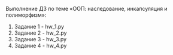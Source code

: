 Выполнение ДЗ по теме «ООП: наследование, инкапсуляция и полиморфизм»:
1. Задание 1 - hw_1.py
2. Задание 2 - hw_2.py
3. Задание 3 - hw_3.py
4. Задание 4 - hw_4.py